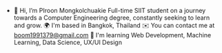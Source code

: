 - 👋 Hi, I’m PIroon Mongkolchuakie
Full-time SIIT student on a journey towards a Computer Engineering degree, constantly seeking to learn and grow.
🌍 I'm based in Bangkok, Thailand
✉️ You can contact me at boom1991379@gmail.com
🧠 I'm learning Web Development, Machine Learning, Data Science, UX/UI Design

<!---
PIroon75/PIroon75 is a ✨ special ✨ repository because its `README.md` (this file) appears on your GitHub profile.
You can click the Preview link to take a look at your changes.
--->
